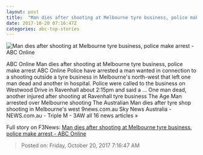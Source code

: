 ```yaml
---
layout: post
title:  "Man dies after shooting at Melbourne tyre business, police make arrest - ABC Online"
date: 2017-10-20 07:16:47Z
categories: abc-top-stories
---
```


![Man dies after shooting at Melbourne tyre business, police make arrest - ABC Online](http://www.abc.net.au/news/image/9070908-1x1-700x700.jpg)

ABC Online Man dies after shooting at Melbourne tyre business, police make arrest ABC Online Police have arrested a man wanted in connection to a shooting outside a tyre business in Melbourne's north-west that left one man dead and another in hospital. Police were called to the business on Westwood Drive in Ravenhall about 2:15pm and said a ... One man dead, another injured after shooting at Ravenhall tyre business The Age Man arrested over Melbourne shooting The Australian Man dies after tyre shop shooting in Melbourne's west 9news.com.au Sky News Australia - NEWS.com.au - Triple M - 3AW all 16 news articles »


Full story on F3News: [Man dies after shooting at Melbourne tyre business, police make arrest - ABC Online](http://www.f3nws.com/n/Sp2PRB)

> Posted on: Friday, October 20, 2017 7:16:47 AM
